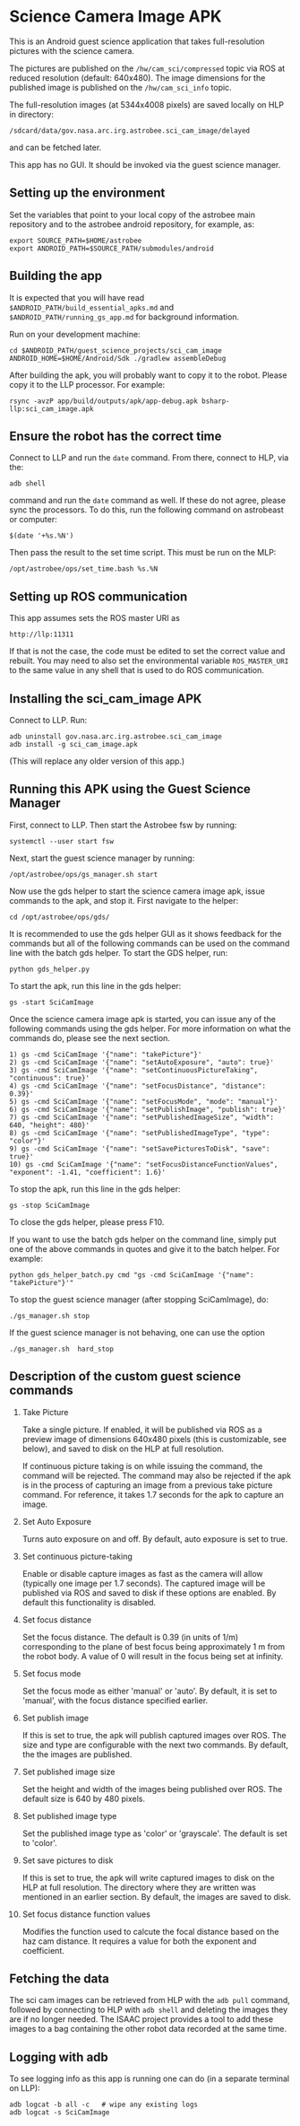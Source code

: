 # Science Camera Image APK

This is an Android guest science application that takes full-resolution
pictures with the science camera.

The pictures are published on the `/hw/cam_sci/compressed` topic via
ROS at reduced resolution (default: 640x480). The image dimensions for
the published image is published on the `/hw/cam_sci_info` topic.

The full-resolution images (at 5344x4008 pixels) are saved locally on
HLP in directory:

  `/sdcard/data/gov.nasa.arc.irg.astrobee.sci_cam_image/delayed`

and can be fetched later.

This app has no GUI. It should be invoked via the guest science
manager.

## Setting up the environment

Set the variables that point to your local copy of the astrobee main
repository and to the astrobee android repository, for example, as:

    export SOURCE_PATH=$HOME/astrobee
    export ANDROID_PATH=$SOURCE_PATH/submodules/android

## Building the app

It is expected that you will have read `$ANDROID_PATH/build_essential_apks.md`
and `$ANDROID_PATH/running_gs_app.md` for background information.

Run on your development machine:

    cd $ANDROID_PATH/guest_science_projects/sci_cam_image
    ANDROID_HOME=$HOME/Android/Sdk ./gradlew assembleDebug

After building the apk, you will probably want to copy it to the robot. Please
copy it to the LLP processor. For example:

    rsync -avzP app/build/outputs/apk/app-debug.apk bsharp-llp:sci_cam_image.apk

## Ensure the robot has the correct time

Connect to LLP and run the `date` command. From there, connect to HLP,
via the:

    adb shell

command and run the `date` command as well. If these do not agree, please sync
the processors. To do this, run the following command on astrobeast or computer:

    $(date '+%s.%N')

Then pass the result to the set time script. This must be run on the MLP:

    /opt/astrobee/ops/set_time.bash %s.%N

## Setting up ROS communication

This app assumes sets the ROS master URI as

    http://llp:11311

If that is not the case, the code must be edited to set the correct
value and rebuilt. You may need to also set the environmental variable
`ROS_MASTER_URI` to the same value in any shell that is used to do ROS
communication.

## Installing the sci_cam_image APK

Connect to LLP. Run:

    adb uninstall gov.nasa.arc.irg.astrobee.sci_cam_image
    adb install -g sci_cam_image.apk

(This will replace any older version of this app.)

## Running this APK using the Guest Science Manager

First, connect to LLP. Then start the Astrobee fsw by running: 

    systemctl --user start fsw

Next, start the guest science manager by running:

    /opt/astrobee/ops/gs_manager.sh start

Now use the gds helper to start the science camera image apk, issue
commands to the apk, and stop it. First navigate to the helper:

    cd /opt/astrobee/ops/gds/

It is recommended to use the gds helper GUI as it shows feedback for the
commands but all of the following commands can be used on the command line with
the batch gds helper. To start the GDS helper, run:

    python gds_helper.py

To start the apk, run this line in the gds helper:

    gs -start SciCamImage

Once the science camera image apk is started, you can issue any of the following
commands using the gds helper. For more information on what the commands do,
please see the next section.

    1) gs -cmd SciCamImage '{"name": "takePicture"}'
    2) gs -cmd SciCamImage '{"name": "setAutoExposure", "auto": true}'
    3) gs -cmd SciCamImage '{"name": "setContinuousPictureTaking", "continuous": true}'
    4) gs -cmd SciCamImage '{"name": "setFocusDistance", "distance": 0.39}'
    5) gs -cmd SciCamImage '{"name": "setFocusMode", "mode": "manual"}'
    6) gs -cmd SciCamImage '{"name": "setPublishImage", "publish": true}'
    7) gs -cmd SciCamImage '{"name": "setPublishedImageSize", "width": 640, "height": 480}'
    8) gs -cmd SciCamImage '{"name": "setPublishedImageType", "type": "color"}'
    9) gs -cmd SciCamImage '{"name": "setSavePicturesToDisk", "save": true}'
    10) gs -cmd SciCamImage '{"name": "setFocusDistanceFunctionValues", "exponent": -1.41, "coefficient": 1.6}'

To stop the apk, run this line in the gds helper:

    gs -stop SciCamImage

To close the gds helper, please press F10. 

If you want to use the batch gds helper on the command line, simply put one of
the above commands in quotes and give it to the batch helper. For example:

    python gds_helper_batch.py cmd "gs -cmd SciCamImage '{"name": "takePicture"}'"

To stop the guest science manager (after stopping SciCamImage), do:

    ./gs_manager.sh stop

If the guest science manager is not behaving, one can use the option

    ./gs_manager.sh  hard_stop


## Description of the custom guest science commands

1. Take Picture

    Take a single picture. If enabled, it will be published via ROS as a
    preview image of dimensions 640x480 pixels (this is customizable, see
    below), and saved to disk on the HLP at full resolution.

    If continuous picture taking is on while issuing the command, the command
    will be rejected. The command may also be rejected if the apk is in the
    process of capturing an image from a previous take picture command. For
    reference, it takes 1.7 seconds for the apk to capture an image.

2. Set Auto Exposure

    Turns auto exposure on and off. By default, auto exposure is set to true.

3. Set continuous picture-taking

    Enable or disable capture images as fast as the camera will allow
    (typically one image per 1.7 seconds). The captured image will be published 
    via ROS and saved to disk if these options are enabled. By default this
    functionality is disabled.

4. Set focus distance

    Set the focus distance. The default is 0.39 (in units of 1/m)
    corresponding to the plane of best focus being approximately 1 m from
    the robot body. A value of 0 will result in the focus being set at
    infinity.

5. Set focus mode

    Set the focus mode as either 'manual' or 'auto'. By default, it is set to
    'manual', with the focus distance specified earlier.

6. Set publish image

    If this is set to true, the apk will publish captured images over ROS. The
    size and type are configurable with the next two commands. By default, the
    the images are published.

7. Set published image size

    Set the height and width of the images being published over ROS. The default
    size is 640 by 480 pixels.

8. Set published image type

    Set the published image type as 'color' or 'grayscale'. The default is set
    to 'color'.

9. Set save pictures to disk

    If this is set to true, the apk will write captured images to disk on the
    HLP at full resolution. The directory where they are written was mentioned
    in an earlier section. By default, the images are saved to disk.

10. Set focus distance function values

    Modifies the function used to calcute the focal distance based on the haz
    cam distance. It requires a value for both the exponent and coefficient.

## Fetching the data

The sci cam images can be retrieved from HLP with the `adb pull`
command, followed by connecting to HLP with `adb shell` and deleting
the images they are if no longer needed. The ISAAC project provides a
tool to add these images to a bag containing the other robot data
recorded at the same time.

## Logging with adb

To see logging info as this app is running one can do (in a separate
terminal on LLP):

    adb logcat -b all -c   # wipe any existing logs
    adb logcat -s SciCamImage
